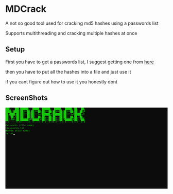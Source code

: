 # MDCrack

A not so good tool used for cracking md5 hashes using a passwords list

Supports multithreading and cracking multiple hashes at once

## Setup

First you have to get a passwords list, I suggest getting one from [here](https://github.com/danielmiessler/SecLists)

then you have to put all the hashes into a file and just use it

if you cant figure out how to use it you honestly dont
## ScreenShots

![](example.png "")
